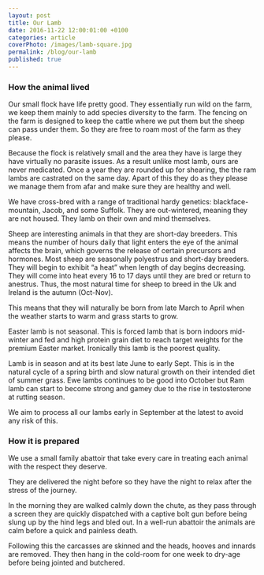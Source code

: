 ```yaml
---
layout: post
title: Our Lamb
date: 2016-11-22 12:00:01:00 +0100
categories: article
coverPhoto: /images/lamb-square.jpg
permalink: /blog/our-lamb
published: true
---
```


### How the animal lived

Our small flock have life pretty good. They essentially run wild on the farm, we keep them mainly to add species diversity to the farm. The fencing on the farm is designed to keep the cattle where we put them but the sheep can pass under them. So they are free to roam most of the farm as they please.

Because the flock is relatively small and the area they have is large they have virtually no parasite issues. As a result unlike most lamb, ours are never medicated.  Once a year they are rounded up for shearing, the the ram lambs are castrated on the same day. Apart of this they do as they please we manage them from afar and make sure they are healthy and well.

We have cross-bred with a range of traditional hardy genetics: blackface-mountain, Jacob, and some Suffolk. They are out-wintered, meaning they are not housed. They lamb on their own and mind themselves.

Sheep are interesting animals in that they are short-day breeders. This means the number of hours daily that light enters the eye of the animal affects the brain, which governs the release of certain precursors and hormones. Most sheep are seasonally polyestrus and short-day breeders. They will begin to exhibit “a heat” when length of day begins decreasing. They will come into heat every 16 to 17 days until they are bred or return to anestrus. Thus, the most natural time for sheep to breed in the Uk and Ireland is the autumn (Oct-Nov).

This means that they will naturally be born from late March to April when the weather starts to warm and grass starts to grow.

Easter lamb is not seasonal. This is forced lamb that is born indoors mid-winter and fed and high protein grain diet to reach target weights for the premium Easter market. Ironically this lamb is the poorest quality.

Lamb is in season and at its best late June to early Sept. This is in the natural cycle of a spring birth and slow natural growth on their intended diet of summer grass. Ewe lambs continues to be good into October but Ram lamb can start to become strong and gamey due to the rise in testosterone at rutting season.

We aim to process all our lambs early in September at the latest to avoid any risk of this.

### How it is prepared

We use a small family abattoir that take every care in treating each animal with the respect they deserve.

They are delivered the night before so they have the night to relax after the stress of the journey.

In the morning they are walked calmly down the chute, as they pass through a screen they are quickly dispatched with a captive bolt gun before being slung up by the hind legs and bled out. In a well-run abattoir the animals are calm before a quick and painless death.

Following this the carcasses are skinned and the heads, hooves and innards are removed.  They then hang in the cold-room for one week to dry-age before  being jointed and butchered.

